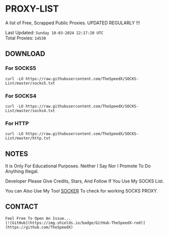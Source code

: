 
# PROXY-LIST

A list of Free, Scrapped Public Proxies. UPDATED REGULARLY !!!  

Last Updated: `Sunday 10-03-2024 22:17:20 UTC`  
Total Proxies: `14530`  

## DOWNLOAD

### For SOCKS5

```curl -LO https://raw.githubusercontent.com/TheSpeedX/SOCKS-List/master/socks5.txt```

### For SOCKS4

```curl -LO https://raw.githubusercontent.com/TheSpeedX/SOCKS-List/master/socks4.txt```

### For HTTP

```curl -LO https://raw.githubusercontent.com/TheSpeedX/SOCKS-List/master/http.txt```

## NOTES

It is Only For Educational Purposes. Neither I Say Nor I Promote To Do Anything Illegal.

Developer Please Give Credits, Stars, And Follow If You Use My SOCKS List.  

You can Also Use My Tool [SOCKER](https://github.com/TheSpeedX/socker) To check for working SOCKS PROXY.

## CONTACT

    Feel Free To Open An Issue...
    [![GitHub](https://img.shields.io/badge/GitHub-TheSpeedX-red)](https://github.com/TheSpeedX)
